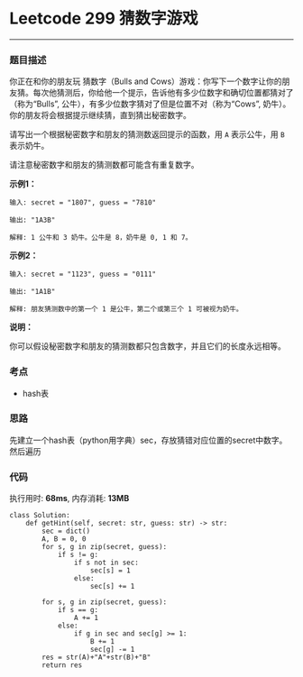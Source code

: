 # Leetcode 299 猜数字游戏
***
### 题目描述
你正在和你的朋友玩 猜数字（Bulls and Cows）游戏：你写下一个数字让你的朋友猜。每次他猜测后，你给他一个提示，告诉他有多少位数字和确切位置都猜对了（称为“Bulls”, 公牛），有多少位数字猜对了但是位置不对（称为“Cows”, 奶牛）。你的朋友将会根据提示继续猜，直到猜出秘密数字。

请写出一个根据秘密数字和朋友的猜测数返回提示的函数，用 `A` 表示公牛，用 `B` 表示奶牛。

请注意秘密数字和朋友的猜测数都可能含有重复数字。


**示例1：**   
	
	输入: secret = "1807", guess = "7810"

	输出: "1A3B"

	解释: 1 公牛和 3 奶牛。公牛是 8，奶牛是 0, 1 和 7。

**示例2：**   
	
	输入: secret = "1123", guess = "0111"

	输出: "1A1B"

	解释: 朋友猜测数中的第一个 1 是公牛，第二个或第三个 1 可被视为奶牛。
    	
**说明：**  

你可以假设秘密数字和朋友的猜测数都只包含数字，并且它们的长度永远相等。
	

### 考点

* hash表

### 思路
先建立一个hash表（python用字典）sec，存放猜错对应位置的secret中数字。然后遍历


### 代码  
执行用时: **68ms**, 内存消耗: **13MB** 

```
class Solution:
    def getHint(self, secret: str, guess: str) -> str:
        sec = dict()
        A, B = 0, 0
        for s, g in zip(secret, guess):
            if s != g:
                if s not in sec:
                    sec[s] = 1
                else:
                    sec[s] += 1

        for s, g in zip(secret, guess):
            if s == g:
                A += 1
            else:
                if g in sec and sec[g] >= 1:
                    B += 1
                    sec[g] -= 1
        res = str(A)+"A"+str(B)+"B"
        return res
```









	
